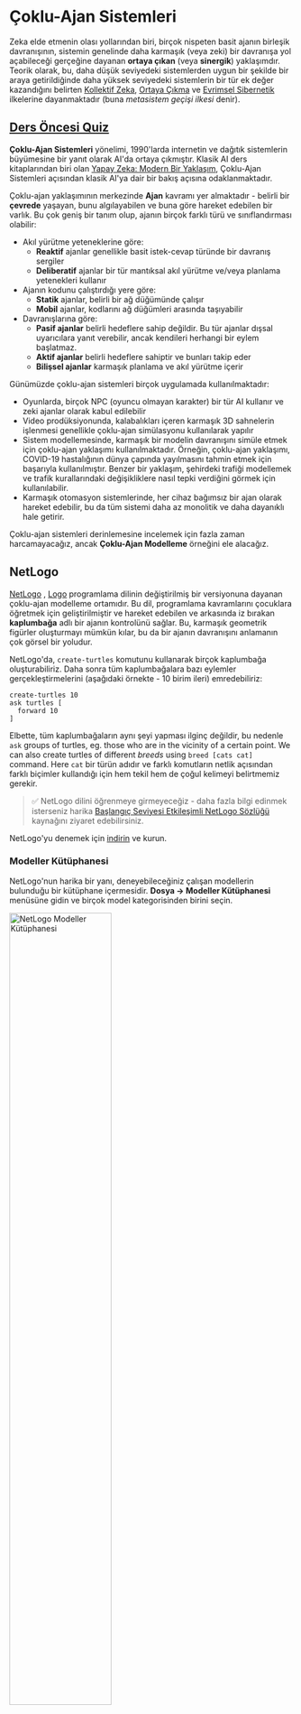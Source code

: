 # Çoklu-Ajan Sistemleri

Zeka elde etmenin olası yollarından biri, birçok nispeten basit ajanın birleşik davranışının, sistemin genelinde daha karmaşık (veya zeki) bir davranışa yol açabileceği gerçeğine dayanan **ortaya çıkan** (veya **sinergik**) yaklaşımdır. Teorik olarak, bu, daha düşük seviyedeki sistemlerden uygun bir şekilde bir araya getirildiğinde daha yüksek seviyedeki sistemlerin bir tür ek değer kazandığını belirten [Kollektif Zeka](https://en.wikipedia.org/wiki/Collective_intelligence), [Ortaya Çıkma](https://en.wikipedia.org/wiki/Global_brain) ve [Evrimsel Sibernetik](https://en.wikipedia.org/wiki/Global_brain) ilkelerine dayanmaktadır (buna *metasistem geçişi ilkesi* denir).

## [Ders Öncesi Quiz](https://red-field-0a6ddfd03.1.azurestaticapps.net/quiz/123)

**Çoklu-Ajan Sistemleri** yönelimi, 1990'larda internetin ve dağıtık sistemlerin büyümesine bir yanıt olarak AI'da ortaya çıkmıştır. Klasik AI ders kitaplarından biri olan [Yapay Zeka: Modern Bir Yaklaşım](https://en.wikipedia.org/wiki/Artificial_Intelligence:_A_Modern_Approach), Çoklu-Ajan Sistemleri açısından klasik AI'ya dair bir bakış açısına odaklanmaktadır.

Çoklu-ajan yaklaşımının merkezinde **Ajan** kavramı yer almaktadır - belirli bir **çevrede** yaşayan, bunu algılayabilen ve buna göre hareket edebilen bir varlık. Bu çok geniş bir tanım olup, ajanın birçok farklı türü ve sınıflandırması olabilir:

* Akıl yürütme yeteneklerine göre:
   - **Reaktif** ajanlar genellikle basit istek-cevap türünde bir davranış sergiler
   - **Deliberatif** ajanlar bir tür mantıksal akıl yürütme ve/veya planlama yetenekleri kullanır
* Ajanın kodunu çalıştırdığı yere göre:
   - **Statik** ajanlar, belirli bir ağ düğümünde çalışır
   - **Mobil** ajanlar, kodlarını ağ düğümleri arasında taşıyabilir
* Davranışlarına göre:
   - **Pasif ajanlar** belirli hedeflere sahip değildir. Bu tür ajanlar dışsal uyarıcılara yanıt verebilir, ancak kendileri herhangi bir eylem başlatmaz.
   - **Aktif ajanlar** belirli hedeflere sahiptir ve bunları takip eder
   - **Bilişsel ajanlar** karmaşık planlama ve akıl yürütme içerir

Günümüzde çoklu-ajan sistemleri birçok uygulamada kullanılmaktadır:

* Oyunlarda, birçok NPC (oyuncu olmayan karakter) bir tür AI kullanır ve zeki ajanlar olarak kabul edilebilir
* Video prodüksiyonunda, kalabalıkları içeren karmaşık 3D sahnelerin işlenmesi genellikle çoklu-ajan simülasyonu kullanılarak yapılır
* Sistem modellemesinde, karmaşık bir modelin davranışını simüle etmek için çoklu-ajan yaklaşımı kullanılmaktadır. Örneğin, çoklu-ajan yaklaşımı, COVID-19 hastalığının dünya çapında yayılmasını tahmin etmek için başarıyla kullanılmıştır. Benzer bir yaklaşım, şehirdeki trafiği modellemek ve trafik kurallarındaki değişikliklere nasıl tepki verdiğini görmek için kullanılabilir.
* Karmaşık otomasyon sistemlerinde, her cihaz bağımsız bir ajan olarak hareket edebilir, bu da tüm sistemi daha az monolitik ve daha dayanıklı hale getirir.

Çoklu-ajan sistemleri derinlemesine incelemek için fazla zaman harcamayacağız, ancak **Çoklu-Ajan Modelleme** örneğini ele alacağız.

## NetLogo

[NetLogo](https://ccl.northwestern.edu/netlogo/) , [Logo](https://en.wikipedia.org/wiki/Logo_(programming_language)) programlama dilinin değiştirilmiş bir versiyonuna dayanan çoklu-ajan modelleme ortamıdır. Bu dil, programlama kavramlarını çocuklara öğretmek için geliştirilmiştir ve hareket edebilen ve arkasında iz bırakan **kaplumbağa** adlı bir ajanın kontrolünü sağlar. Bu, karmaşık geometrik figürler oluşturmayı mümkün kılar, bu da bir ajanın davranışını anlamanın çok görsel bir yoludur.

NetLogo'da, `create-turtles` komutunu kullanarak birçok kaplumbağa oluşturabiliriz. Daha sonra tüm kaplumbağalara bazı eylemler gerçekleştirmelerini (aşağıdaki örnekte - 10 birim ileri) emredebiliriz:

```
create-turtles 10
ask turtles [
  forward 10
]
```

Elbette, tüm kaplumbağaların aynı şeyi yapması ilginç değildir, bu nedenle `ask` groups of turtles, eg. those who are in the vicinity of a certain point. We can also create turtles of different *breeds* using `breed [cats cat]` command. Here `cat` bir türün adıdır ve farklı komutların netlik açısından farklı biçimler kullandığı için hem tekil hem de çoğul kelimeyi belirtmemiz gerekir.

> ✅ NetLogo dilini öğrenmeye girmeyeceğiz - daha fazla bilgi edinmek isterseniz harika [Başlangıç Seviyesi Etkileşimli NetLogo Sözlüğü](https://ccl.northwestern.edu/netlogo/bind/) kaynağını ziyaret edebilirsiniz.

NetLogo'yu denemek için [indirin](https://ccl.northwestern.edu/netlogo/download.shtml) ve kurun.

### Modeller Kütüphanesi

NetLogo'nun harika bir yanı, deneyebileceğiniz çalışan modellerin bulunduğu bir kütüphane içermesidir. **Dosya → Modeller Kütüphanesi** menüsüne gidin ve birçok model kategorisinden birini seçin.

<img alt="NetLogo Modeller Kütüphanesi" src="images/NetLogo-ModelLib.png" width="60%"/>

> Dmitry Soshnikov tarafından modeller kütüphanesinin ekran görüntüsü

Bir model açabilirsiniz, örneğin **Biyoloji → Sürüler**.

### Ana İlkeler

Modeli açtıktan sonra, sizi ana NetLogo ekranına alır. İşte sınırlı kaynaklar (ot) göz önünde bulundurulduğunda kurtlar ve koyunların popülasyonunu tanımlayan bir örnek model.

![NetLogo Ana Ekranı](../../../../../translated_images/NetLogo-Main.32653711ec1a01b3cab22ec0b148e64193d0b979b055285bef329d5e3d6958c5.tr.png)

> Dmitry Soshnikov tarafından ekran görüntüsü

Bu ekranda şunları görebilirsiniz:

* **Arayüz** bölümü şunları içerir:
  - Tüm ajanların yaşadığı ana alan
  - Farklı kontroller: düğmeler, kaydırıcılar vb.
  - Simülasyonun parametrelerini görüntülemek için kullanabileceğiniz grafikler
* **Kod** sekmesi, NetLogo programını yazabileceğiniz editörü içerir

Çoğu durumda, arayüzde simülasyon durumunu başlatan bir **Kurulum** düğmesi ve yürütmeyi başlatan bir **Git** düğmesi bulunur. Bunlar, kodda şu şekilde görünen ilgili işleyiciler tarafından yönetilir:

```
to go [
...
]
```

NetLogo'nun dünyası aşağıdaki nesnelerden oluşur:

* Alan boyunca hareket edebilen ve bir şeyler yapabilen **Ajanlar** (kaplumbağalar). Ajanları, `ask turtles [...]` syntax, and the code in brackets is executed by all agents in *turtle mode*.
* **Patches** are square areas of the field, on which agents live. You can refer to all agents on the same patch, or you can change patch colors and some other properties. You can also `ask patches` kullanarak bir şeyler yapmaları için komut verirsiniz.
* **Gözlemci**, dünyayı kontrol eden benzersiz bir ajandır. Tüm düğme işleyicileri *gözlemci modu* içinde yürütülür.

> ✅ Çoklu-ajan ortamının güzelliği, kaplumbağa modunda veya yama modunda çalışan kodun, tüm ajanlar tarafından aynı anda paralel olarak yürütülmesidir. Böylece, biraz kod yazarak ve bireysel ajanın davranışını programlayarak, simülasyon sisteminin tamamının karmaşık davranışını oluşturabilirsiniz.

### Sürüleşme

Çoklu-ajan davranışına bir örnek olarak **[Sürüleşme](https://en.wikipedia.org/wiki/Flocking_(behavior))** konusunu ele alalım. Sürüleşme, kuş sürülerinin uçuşuna çok benzeyen karmaşık bir desen oluşturur. Onların uçuşunu izlerken, bir tür kolektif algoritmayı takip ettiklerini veya bir tür *kolektif zeka*ya sahip olduklarını düşünebilirsiniz. Ancak, bu karmaşık davranış, her bireysel ajanın (bu durumda bir *kuş*) sadece kısa bir mesafedeki diğer ajanları gözlemlemesi ve üç basit kurala uyması durumunda ortaya çıkar:

* **Hizalama** - komşu ajanların ortalama yönüne doğru yönelir
* **Birliktelik** - komşuların ortalama konumuna doğru yönelmeye çalışır (*uzun menzilli çekim*)
* **Ayrılma** - diğer kuşlara çok yaklaşınca uzaklaşmaya çalışır (*kısa menzilli itme*)

Sürüleşme örneğini çalıştırabilir ve davranışı gözlemleyebilirsiniz. Ayrıca, her kuşun görebildiği mesafeyi tanımlayan *ayrılma derecesi* veya *görüş açısı* gibi parametreleri ayarlayabilirsiniz. Görüş açısını 0'a düşürürseniz, tüm kuşlar kör olur ve sürüleşme durur. Ayrılmayı 0'a düşürürseniz, tüm kuşlar bir düz çizgi halinde toplanır.

> ✅ **Kod** sekmesine geçin ve sürüleşmenin üç kuralının (hizalama, birliktelik ve ayrılma) kodda nasıl uygulandığını görün. Sadece görüş alanında olan ajanslara nasıl atıfta bulunduğumuza dikkat edin.

### Görülecek Diğer Modeller

Deneyebileceğiniz birkaç ilginç model daha bulunmaktadır:

* **Sanat → Havai Fişekler**, bir havai fişeğin bireysel ateş akımlarının kolektif bir davranış olarak nasıl değerlendirilebileceğini gösterir
* **Sosyal Bilimler → Temel Trafik** ve **Sosyal Bilimler → Trafik Izgarası**, 1D ve 2D Izgara'da trafik modelini gösterir. Simülasyondaki her araç şu kurallara uyar:
   - Önündeki alan boşsa - hızlanır (belirli bir maksimum hıza kadar)
   - Önünde bir engel gördüğünde - frene basar (ve sürücünün ne kadar uzaktan görebileceğini ayarlayabilirsiniz)
* **Sosyal Bilimler → Parti**, insanların bir kokteyl partisinde nasıl gruplandığını gösterir. Hızlı bir şekilde grup mutluluğunu artıran parametre kombinasyonunu bulabilirsiniz.

Bu örneklerden de görebileceğiniz gibi, çoklu-ajan simülasyonları, aynı veya benzer mantığı takip eden bireylerden oluşan karmaşık bir sistemin davranışını anlamanın oldukça yararlı bir yolu olabilir. Ayrıca, [NPC'ler](https://en.wikipedia.org/wiki/NPC) gibi sanal ajanları veya 3D animasyonlu dünyalardaki ajanları kontrol etmek için de kullanılabilir.

## Deliberatif Ajanlar

Yukarıda tanımlanan ajanlar, çevredeki değişikliklere bir tür algoritma kullanarak yanıt veren çok basit ajandır. Bu nedenle, **reaktif ajanlar** olarak adlandırılırlar. Ancak, bazen ajanlar akıl yürütebilir ve eylemlerini planlayabilir, bu durumda **deliberatif** olarak adlandırılırlar.

Tipik bir örnek, bir insandan bir tatil turu rezervasyonu yapma talimatı alan kişisel bir ajandır. Varsayalım ki internette ona yardımcı olabilecek birçok ajan var. O zaman diğer ajanlarla iletişime geçmeli, hangi uçuşların mevcut olduğunu görmeli, farklı tarihler için otel fiyatlarını kontrol etmeli ve en iyi fiyatı pazarlık etmeye çalışmalıdır. Tatil planı tamamlandığında ve sahibi tarafından onaylandığında, rezervasyon yapmaya devam edebilir.

Bunu yapabilmek için, ajanların **iletişim kurması** gerekir. Başarılı iletişim için ihtiyaçları olanlar:

* Bilgi alışverişi için bazı **standart diller**, [Bilgi Değişim Formatı](https://en.wikipedia.org/wiki/Knowledge_Interchange_Format) (KIF) ve [Bilgi Sorgulama ve Manipülasyon Dili](https://en.wikipedia.org/wiki/Knowledge_Query_and_Manipulation_Language) (KQML) gibi. Bu diller, [Konuşma Eylemi teorisi](https://en.wikipedia.org/wiki/Speech_act) temelinde tasarlanmıştır.
* Bu diller, farklı **ihale türlerine** dayalı bazı **pazarlık protokollerini** de içermelidir.
* Aynı kavramlara atıfta bulunabilmeleri için bir **ortak ontoloji** kullanılmalıdır.
* Farklı ajanların ne yapabileceğini **keşfetme** yolu, yine bir tür ontoloji temelinde olmalıdır.

Deliberatif ajanlar, çevredeki değişikliklere yalnızca tepki vermekle kalmadıkları için reaktif ajandan çok daha karmaşıktır; aynı zamanda eylemleri *başlatabilmelidirler*. Deliberatif ajanlar için önerilen mimarilerden biri, Belief-Desire-Intention (BDI) ajanı olarak adlandırılan yapıdır:

* **İnançlar**, bir ajanın çevresi hakkında bir bilgi seti oluşturur. Bu, bir bilgi tabanı veya ajanın çevredeki belirli bir duruma uygulayabileceği kurallar seti olarak yapılandırılabilir.
* **İstekler**, bir ajanın ne yapmak istediğini, yani hedeflerini tanımlar. Örneğin, yukarıdaki kişisel asistan ajanın hedefi bir tur rezervasyonu yapmaktır, otel ajanının hedefi ise karı maksimize etmektir.
* **Niyetler**, bir ajanın hedeflerine ulaşmak için planladığı belirli eylemlerdir. Eylemler tipik olarak çevreyi değiştirir ve diğer ajanlarla iletişim kurar.

Çoklu-ajan sistemleri inşa etmek için [JADE](https://jade.tilab.com/) gibi bazı platformlar mevcuttur. [Bu makale](https://arxiv.org/ftp/arxiv/papers/2007/2007.08961.pdf), çoklu-ajan platformlarının bir incelemesini ve çoklu-ajan sistemlerinin kısa bir tarihini ve farklı kullanım senaryolarını içermektedir.

## Sonuç

Çoklu-Ajan sistemleri çok farklı biçimler alabilir ve birçok farklı uygulamada kullanılabilir. Hepsi, bireysel bir ajanın daha basit davranışına odaklanma eğilimindedir ve **sinergik etki** sayesinde genel sistemin daha karmaşık davranışını elde ederler.

## 🚀 Zorluk

Bu dersi gerçek dünyaya taşıyın ve bir problemi çözebilecek bir çoklu-ajan sistemi kavramsallaştırmaya çalışın. Örneğin, bir çoklu-ajan sisteminin bir okul otobüsü rotasını optimize etmek için ne yapması gerekir? Bir fırında nasıl çalışabilir?

## [Ders Sonrası Quiz](https://red-field-0a6ddfd03.1.azurestaticapps.net/quiz/223)

## Gözden Geçirme & Kendi Kendine Çalışma

Bu tür bir sistemin sanayideki kullanımını gözden geçirin. Üretim veya video oyunu endüstrisi gibi bir alan seçin ve çoklu-ajan sistemlerinin benzersiz sorunları çözmek için nasıl kullanılabileceğini keşfedin.

## [NetLogo Görevi](assignment.md)

**Açıklama**:  
Bu belge, makine tabanlı yapay zeka çeviri hizmetleri kullanılarak çevrilmiştir. Doğruluk için çaba göstersek de, otomatik çevirilerin hatalar veya yanlışlıklar içerebileceğini lütfen unutmayın. Orijinal belge, kendi dilinde otorite kaynağı olarak kabul edilmelidir. Kritik bilgiler için profesyonel insan çevirisi önerilmektedir. Bu çevirinin kullanımından kaynaklanan herhangi bir yanlış anlama veya yanlış yorumlama için sorumluluk kabul etmiyoruz.